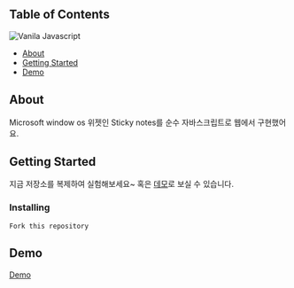 ## Table of Contents
![Vanila Javascript][javascript-image]

[javascript-image]: https://img.shields.io/badge/Javascript-%5Ees6-orange

- [About](#about)
- [Getting Started](#getting_started)
- [Demo](#demo)

## About <a name = "about"></a>

Microsoft window os 위젯인 Sticky notes를 순수 자바스크립트로 웹에서 구현했어요.

## Getting Started <a name = "getting_started"></a>

지금 저장소를 복제하여 실험해보세요~
혹은 [데모](#demo)로 보실 수 있습니다.

### Installing

```
Fork this repository
```

## Demo <a name = "demo"></a>

[Demo](https://yonggwan.github.io/draggable-sticky-notes/)
